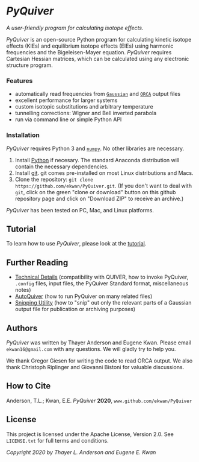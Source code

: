 # *PyQuiver*

*A user-friendly program for calculating isotope effects.*

*PyQuiver* is an open-source Python program for calculating kinetic isotope effects (KIEs) and equilibrium isotope effects (EIEs) using harmonic frequencies and the Bigeleisen-Mayer equation.  *PyQuiver* requires Cartesian Hessian matrices, which can be calculated using any electronic structure program.  

### Features

* automatically read frequencies from [`Gaussian`](http://www.gaussian.com/g_prod/g09.htm) and [`ORCA`](https://orcaforum.kofo.mpg.de/app.php/portal) output files
* excellent performance for larger systems
* custom isotopic substitutions and arbitrary temperature
* tunnelling corrections: Wigner and Bell inverted parabola
* run via command line or simple Python API

### Installation

*PyQuiver* requires Python 3 and [`numpy`](https://numpy.org).  No other libraries are necessary.

1. Install [Python](https://www.continuum.io/downloads) if necesary.  The standard Anaconda distribution will contain the necessary dependencies.
2. Install [git](https://git-scm.com/downloads).  git comes pre-installed on most Linux distributions and Macs.
3. Clone the repository: `git clone https://github.com/ekwan/PyQuiver.git`.  (If you don't want to deal with `git`, click on the green "clone or download" button on this github repository page and click on "Download ZIP" to receive an archive.)

*PyQuiver* has been tested on PC, Mac, and Linux platforms.

## Tutorial

To learn how to use *PyQuiver*, please look at the [tutorial](tutorial/TUTORIAL.md).

## Further Reading

* [Technical Details](DETAILS.md) (compatibility with QUIVER, how to invoke PyQuiver, `.config` files, input files, the PyQuiver Standard format, miscellaneous notes)
* [AutoQuiver](src/AUTOQUIVER.md) (how to run PyQuiver on many related files)
* [Snipping Utility](scripts/SNIP.md) (how to "snip" out only the relevant parts of a Gaussian output file for publication or archiving purposes)

## Authors

*PyQuiver* was written by Thayer Anderson and Eugene Kwan.  Please email `ekwan16@gmail.com` with any questions.  We will gladly try to help you.

We thank Gregor Giesen for writing the code to read ORCA output.  We also thank Christoph Riplinger and Giovanni Bistoni for valuable discussions.

## How to Cite

Anderson, T.L.; Kwan, E.E.  *PyQuiver*  **2020**, `www.github.com/ekwan/PyQuiver`

## License
   
This project is licensed under the Apache License, Version 2.0. See `LICENSE.txt` for full terms and conditions.
   
*Copyright 2020 by Thayer L. Anderson and Eugene E. Kwan*
